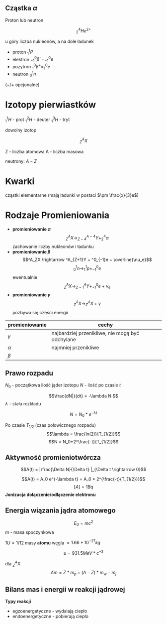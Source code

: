 
## Cząstka $\alpha$

Proton lub neutron 

$$^4_2He^{2+}$$

u góry liczba nukleonów, a na dole ładunek

- proton $^1_1P$
- elektron $^0_{-1}\beta^- = ^0_{-1}e$ 
- pozytron $^0_1\beta^+ = ^0_1e$
- neutron $^1_0n$

($-/+$ opcjonalne)


# Izotopy pierwiastków

$^1_1H$ - prot
$^2_1H$ - deuter
$^3_1H$ - tryt

dowolny izotop

$$^A_ZX$$

Z - liczba atomowa
A - liczba masowa

neutrony: $A-Z$

# Kwarki 

cząstki elementarne (mają ładunki w postaci $\pm \frac{x}{3}e$)

# Rodzaje Promieniowania
- **promieniowanie $\alpha$**
$$^A_ZX \rightarrow ^{A-4}_{Z-4}Y + ^4_2\alpha$$
	zachowanie liczby nukleonów i ładunku
- **promieniowanie $\beta$**
$$^A_ZX \rightarrow ^A_{Z+1}Y + ^0_{-1}e + \overline{\nu_e}$$
$$^1_0n \rightarrow ^1_1p + ^0_{-1}e$$
	ewentualnie
$$^A_ZX \rightarrow ^A_{Z-1}Y + ^0_{+1}e + \nu_e$$
- **promieniowanie $\gamma$**
$$^A_ZX \rightarrow ^A_ZX + \gamma$$
	pozbywa się części energii


| promieniowanie | cechy                                           |
| -------------- | ----------------------------------------------- |
| $\gamma$       | najbardziej przenikliwe, nie mogą być odchylane |
| $\alpha$       | najmniej przenikliwe                            |
| $\beta$        |                                                 |
## Prawo rozpadu

$N_0$ - początkowa ilość jąder izotopu
$N$ - ilość po czasie $t$

$$\frac{dN|}{dt} = -\lambda N $$
$\lambda$ - stała rozkładu

$$N = N_0 * e^{-\lambda t}$$

Po czasie $T_{1/2}$ (czas połowicznego rozpadu)
$$\lambda = \frac{ln(2)}{T_{1/2}}$$
$$N = N_0*2^\frac{-t}{T_{1/2}}$$

## Aktywność promieniotwórcza

$$A(t) = |\frac{\Delta N}{\Delta t} |_{\Delta t \rightarrow 0}$$

$$A(t) = A_0 e^{-\lambda t} = A_0 * 2^{\frac{-t}{T_{1/2}}}$$
$$[A] = 1Bq$$
**Jonizacja dołączenie/odłączenie elektronu**

## Energia wiązania jądra atomowego

 $$E_0= mc^2$$
 $m$ - masa spoczynkowa

$1U = 1/12$ masy **atomu** węgla $= 1.66*10^{-27} kg$

$$u = 931.5 MeV * c^{-2}$$

dla $^A_ZX$
$$\Delta m = Z*m_p + (A-Z)*m_w-m_j$$

## Bilans mas i energii w reakcji jądrowej

**Typy reakcji**
- egzoenergetyczne - wydalają ciepło
- endoenergetyczne - pobierają ciepło

